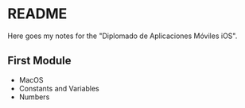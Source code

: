 # README

Here goes my notes for the "Diplomado de Aplicaciones Móviles iOS".

## First Module
- MacOS
- Constants and Variables
- Numbers
